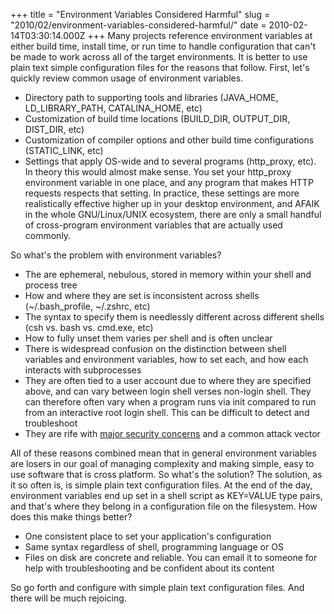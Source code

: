 +++
title = "Environment Variables Considered Harmful"
slug = "2010/02/environment-variables-considered-harmful/"
date = 2010-02-14T03:30:14.000Z
+++
Many projects reference environment variables at either build time, install time, or run time to handle configuration that can't be made to work across all of the target environments.  It is better to use plain text simple configuration files for the reasons that follow.  First, let's quickly review common usage of environment variables.

* Directory path to supporting tools and libraries (JAVA_HOME, LD_LIBRARY_PATH, CATALINA_HOME, etc)
* Customization of build time locations (BUILD_DIR, OUTPUT_DIR, DIST_DIR, etc)
* Customization of compiler options and other build time configurations (STATIC_LINK, etc)
* Settings that apply OS-wide and to several programs (http_proxy, etc). In theory this would almost make sense.  You set your http_proxy environment variable in one place, and any program that makes HTTP requests respects that setting.  In practice, these settings are more realistically effective higher up in your desktop environment, and AFAIK in the whole GNU/Linux/UNIX ecosystem, there are only a small handful of cross-program environment variables that are actually used commonly.

So what's the problem with environment variables?

* The are ephemeral, nebulous, stored in memory within your shell and process tree
* How and where they are set is inconsistent across shells (~/.bash_profile, ~/.zshrc, etc)
* The syntax to specify them is needlessly different across different shells (csh vs. bash vs. cmd.exe, etc)
* How to fully unset them varies per shell and is often unclear
* There is widespread confusion on the distinction between shell variables and environment variables, how to set each, and how each interacts with subprocesses
* They are often tied to a user account due to where they are specified above, and can vary between login shell verses non-login shell. They can therefore often vary when a program runs via init compared to run from an interactive root login shell.  This can be difficult to detect and troubleshoot
* They are rife with [major security concerns](https://www.securecoding.cert.org/confluence/pages/worddav/preview.action?pageId=3524&fileName=Environment+Variables+v3.pdf) and a common attack vector

All of these reasons combined mean that in general environment variables are losers in our goal of managing complexity and making simple, easy to use software that is cross platform.  So what's the solution?  The solution, as it so often is, is simple plain text configuration files.  At the end of the day, environment variables end up set in a shell script as KEY=VALUE type pairs, and that's where they belong in a configuration file on the filesystem. How does this make things better?

* One consistent place to set your application's configuration
* Same syntax regardless of shell, programming language or OS
* Files on disk are concrete and reliable. You can email it to someone for help with troubleshooting and be confident about its content

So go forth and configure with simple plain text configuration files.  And there will be much rejoicing.

